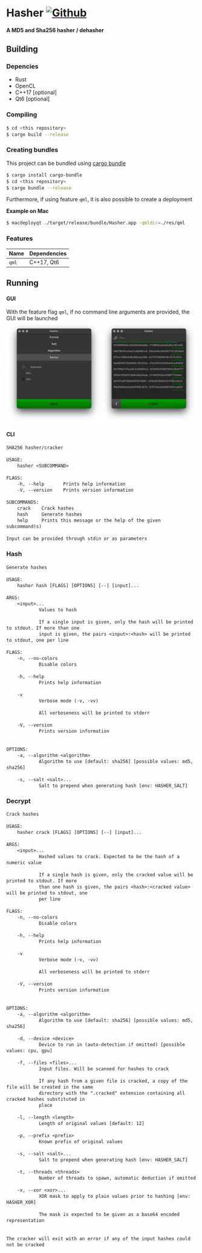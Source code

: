 Hasher [![Github](https://github.com/m-lima/hasher/workflows/build/badge.svg)](https://github.com/m-lima/hasher/actions?workflow=build)
========
#### A MD5 and Sha256 hasher / dehasher

## Building

### Depencies
- Rust
- OpenCL
- C++17 [optional]
- Qt6 [optional]

### Compiling
```bash
$ cd <this repository>
$ cargo build --release
```

### Creating bundles
This project can be bundled using [cargo bundle](https://github.com/burtonageo/cargo-bundle)
```bash
$ cargo install cargo-bundle
$ cd <this repository>
$ cargo bundle --release
```

Furthermore, if using feature `qml`, it is also possible to create a deployment

**Example on Mac**
```bash
$ macdeployqt ./target/release/bundle/Hasher.app -qmldir=./res/qml
```

### Features
|Name |Dependencies|
|-----|------------|
|`qml`|C++17, Qt6  |

## Running

#### GUI
With the feature flag `qml`, if no command line arguments are provided, the GUI will be launched
![Screen](.github/img/screenshot.png)

#### CLI
```
SHA256 hasher/cracker

USAGE:
    hasher <SUBCOMMAND>

FLAGS:
    -h, --help       Prints help information
    -V, --version    Prints version information

SUBCOMMANDS:
    crack    Crack hashes
    hash     Generate hashes
    help     Prints this message or the help of the given subcommand(s)

Input can be provided through stdin or as parameters
```

### Hash
```
Generate hashes

USAGE:
    hasher hash [FLAGS] [OPTIONS] [--] [input]...

ARGS:
    <input>...
            Values to hash

            If a single input is given, only the hash will be printed to stdout. If more than one
            input is given, the pairs <input>:<hash> will be printed to stdout, one per line

FLAGS:
    -n, --no-colors
            Disable colors

    -h, --help
            Prints help information

    -v
            Verbose mode (-v, -vv)

            All verboseness will be printed to stderr

    -V, --version
            Prints version information


OPTIONS:
    -a, --algorithm <algorithm>
            Algorithm to use [default: sha256] [possible values: md5, sha256]

    -s, --salt <salt>...
            Salt to prepend when generating hash [env: HASHER_SALT]
```

### Decrypt
```
Crack hashes

USAGE:
    hasher crack [FLAGS] [OPTIONS] [--] [input]...

ARGS:
    <input>...
            Hashed values to crack. Expected to be the hash of a numeric value

            If a single hash is given, only the cracked value will be printed to stdout. If more
            than one hash is given, the pairs <hash>:<cracked value> will be printed to stdout, one
            per line

FLAGS:
    -n, --no-colors
            Disable colors

    -h, --help
            Prints help information

    -v
            Verbose mode (-v, -vv)

            All verboseness will be printed to stderr

    -V, --version
            Prints version information


OPTIONS:
    -a, --algorithm <algorithm>
            Algorithm to use [default: sha256] [possible values: md5, sha256]

    -d, --device <device>
            Device to run in (auto-detection if omitted) [possible values: cpu, gpu]

    -f, --files <files>...
            Input files. Will be scanned for hashes to crack

            If any hash from a given file is cracked, a copy of the file will be created in the same
            directory with the ".cracked" extension containing all cracked hashes substituted in
            place

    -l, --length <length>
            Length of original values [default: 12]

    -p, --prefix <prefix>
            Known prefix of original values

    -s, --salt <salt>...
            Salt to prepend when generating hash [env: HASHER_SALT]

    -t, --threads <threads>
            Number of threads to spawn, automatic deduction if omitted

    -x, --xor <xor>...
            XOR mask to apply to plain values prior to hashing [env: HASHER_XOR]

            The mask is expected to be given as a base64 encoded representation


The cracker will exit with an error if any of the input hashes could not be cracked
```
